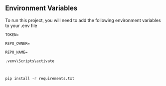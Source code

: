 
## Environment Variables

To run this project, you will need to add the following environment variables to your .env file

`TOKEN=`

`REPO_OWNER=`

`REPO_NAME=`

```
.venv\Scripts\activate



pip install -r requirements.txt
```

